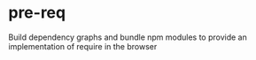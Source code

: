 # pre-req
Build dependency graphs and bundle npm modules to provide an implementation of require in the browser
